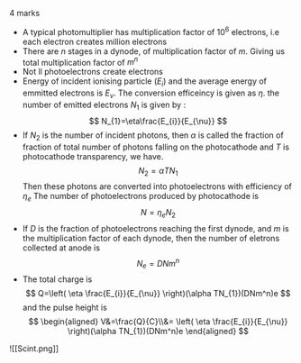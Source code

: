 4 marks

- A typical photomultiplier has multiplication factor of $10^6$ electrons, i.e each electron creates million electrons 
- There are $n$ stages in a dynode, of multiplication factor of $m$. Giving us total multiplication factor of $m^n$ 
- Not ll photoelectrons create electrons
- Energy of incident ionising particle ($E_{i}$) and the average energy of emmitted electrons is $E_{\nu}$. The conversion efficeincy is given as $\eta$. the number of emitted electrons $N_{1}$ is given by : 
$$
N_{1}=\eta\frac{E_{i}}{E_{\nu}}
$$
- If $N_{2}$ is the number of incident photons, then $\alpha$ is called the fraction of fraction of total number of photons falling on the photocathode and $T$ is photocathode transparency, we have.
$$
N_{2}=\alpha TN_{1}
$$Then these photons are converted into photoelectrons with efficiency of $\eta_{e}$ The number of photoelectrons produced by photocathode is $$N=\eta_{e}N_{2}$$
- If $D$ is the fraction of photoelectrons reaching the first dynode, and $m$ is the multiplication factor of each dynode, then the number of eletrons collected at anode is 
$$
N_{e}=DNm^n
$$
- The total charge is 
$$
Q=\left( \eta   \frac{E_{i}}{E_{\nu}} \right)(\alpha TN_{1})(DNm^n)e
$$
and the pulse height is 
$$
\begin{aligned}
V&=\frac{Q}{C}\\&= \left( \eta   \frac{E_{i}}{E_{\nu}} \right)(\alpha TN_{1})(DNm^n)e
\end{aligned}
$$
  
 ![[Scint.png]]